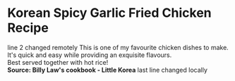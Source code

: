 # Korean Spicy Garlic Fried Chicken Recipe 
line 2 changed remotely
This is one of my favourite chicken dishes to make. It's quick and easy while providing an exquisite flavours. <br>
Best served together with hot rice! <br>
**Source: Billy Law's cookbook - Little Korea**
last line changed locally